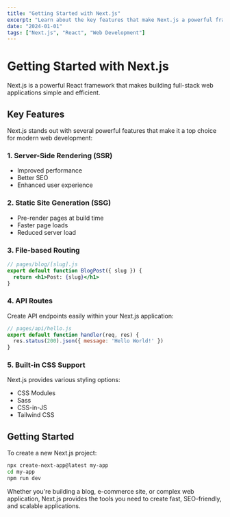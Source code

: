 ```yaml
---
title: "Getting Started with Next.js"
excerpt: "Learn about the key features that make Next.js a powerful framework for React applications."
date: "2024-01-01"
tags: ["Next.js", "React", "Web Development"]
---
```


# Getting Started with Next.js

Next.js is a powerful React framework that makes building full-stack web applications simple and efficient. 

## Key Features

Next.js stands out with several powerful features that make it a top choice for modern web development:

### 1. Server-Side Rendering (SSR)
- Improved performance
- Better SEO
- Enhanced user experience

### 2. Static Site Generation (SSG)
- Pre-render pages at build time
- Faster page loads
- Reduced server load

### 3. File-based Routing
```jsx
// pages/blog/[slug].js
export default function BlogPost({ slug }) {
  return <h1>Post: {slug}</h1>
}
```

### 4. API Routes
Create API endpoints easily within your Next.js application:

```jsx
// pages/api/hello.js
export default function handler(req, res) {
  res.status(200).json({ message: 'Hello World!' })
}
```

### 5. Built-in CSS Support
Next.js provides various styling options:
- CSS Modules
- Sass
- CSS-in-JS
- Tailwind CSS

## Getting Started

To create a new Next.js project:

```bash
npx create-next-app@latest my-app
cd my-app
npm run dev
```

Whether you're building a blog, e-commerce site, or complex web application, Next.js provides the tools you need to create fast, SEO-friendly, and scalable applications. 
